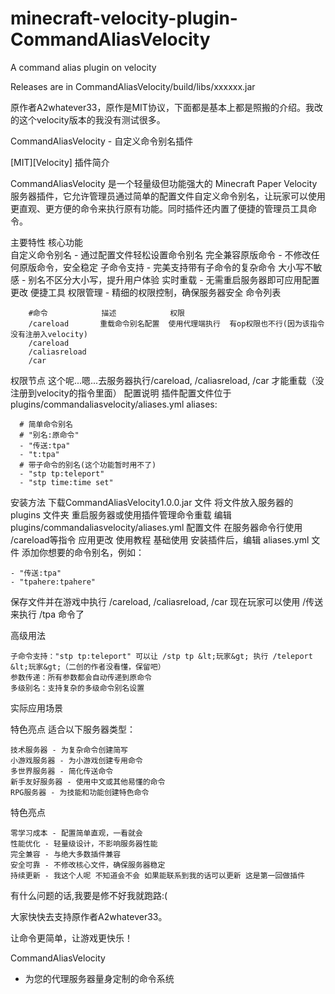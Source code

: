 # minecraft-velocity-plugin-CommandAliasVelocity
A command alias plugin on velocity

Releases are in CommandAliasVelocity/build/libs/xxxxxx.jar

原作者A2whatever33，原作是MIT协议，下面都是基本上都是照搬的介绍。我改的这个velocity版本的我没有测试很多。


CommandAliasVelocity - 自定义命令别名插件

[MIT][Velocity]
 插件简介

CommandAliasVelocity 是一个轻量级但功能强大的 Minecraft Paper Velocity 服务器插件，它允许管理员通过简单的配置文件自定义命令别名，让玩家可以使用更直观、更方便的命令来执行原有功能。同时插件还内置了便捷的管理员工具命令。


 主要特性
 核心功能  
    自定义命令别名 - 通过配置文件轻松设置命令别名
    完全兼容原版命令 - 不修改任何原版命令，安全稳定
    子命令支持 - 完美支持带有子命令的复杂命令
    大小写不敏感 - 别名不区分大小写，提升用户体验
    实时重载 - 无需重启服务器即可应用配置更改
     便捷工具
    权限管理 - 精细的权限控制，确保服务器安全
     命令列表
     
        #命令            描述            权限                     
        /careload       重载命令别名配置  使用代理端执行  有op权限也不行(因为该指令没有注册入velocity)  
        /careload
        /caliasreload
        /car
  权限节点
      这个呢...嗯...去服务器执行/careload, /caliasreload, /car 才能重载（没注册到velocity的指令里面）
  配置说明
  插件配置文件位于 plugins/commandaliasvelocity/aliases.yml
  aliases:
    
      # 简单命令别名
      # "别名:原命令"
      - "传送:tpa"
      - "t:tpa"
      # 带子命令的别名(这个功能暂时用不了)
      - "stp tp:teleport"
      - "stp time:time set"
      
安装方法
        下载CommandAliasVelocity1.0.0.jar 文件
        将文件放入服务器的 plugins 文件夹
        重启服务器或使用插件管理命令重载
        编辑 plugins/commandaliasvelocity/aliases.yml 配置文件
        在服务器命令行使用 /careload等指令 应用更改
使用教程
        基础使用
        安装插件后，编辑 aliases.yml 文件
        添加你想要的命令别名，例如：

    - "传送:tpa"
    - "tpahere:tpahere"
  保存文件并在游戏中执行 /careload, /caliasreload, /car
  现在玩家可以使用 /传送 来执行 /tpa 命令了


高级用法

    子命令支持："stp tp:teleport" 可以让 /stp tp &lt;玩家&gt; 执行 /teleport &lt;玩家&gt;（二创的作者没看懂，保留吧）
    参数传递：所有参数都会自动传递到原命令
    多级别名：支持复杂的多级命令别名设置

 实际应用场景

 特色亮点
适合以下服务器类型：

    技术服务器 - 为复杂命令创建简写
    小游戏服务器 - 为小游戏创建专用命令
    多世界服务器 - 简化传送命令
    新手友好服务器 - 使用中文或其他易懂的命令
    RPG服务器 - 为技能和功能创建特色命令

 特色亮点

    零学习成本 - 配置简单直观，一看就会
    性能优化 - 轻量级设计，不影响服务器性能
    完全兼容 - 与绝大多数插件兼容
    安全可靠 - 不修改核心文件，确保服务器稳定
    持续更新 - 我这个人呢 不知道会不会 如果能联系到我的话可以更新 这是第一回做插件

有什么问题的话,我要是修不好我就跑路:( 

大家快快去支持原作者A2whatever33。



让命令更简单，让游戏更快乐！

CommandAliasVelocity
 - 为您的代理服务器量身定制的命令系统

